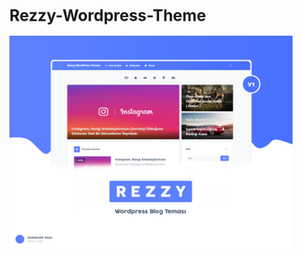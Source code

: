 # Rezzy-Wordpress-Theme

![screenshot](https://raw.githubusercontent.com/apo-bozdag/Rezzy-Wordpress-Theme/master/screenshot.png)
